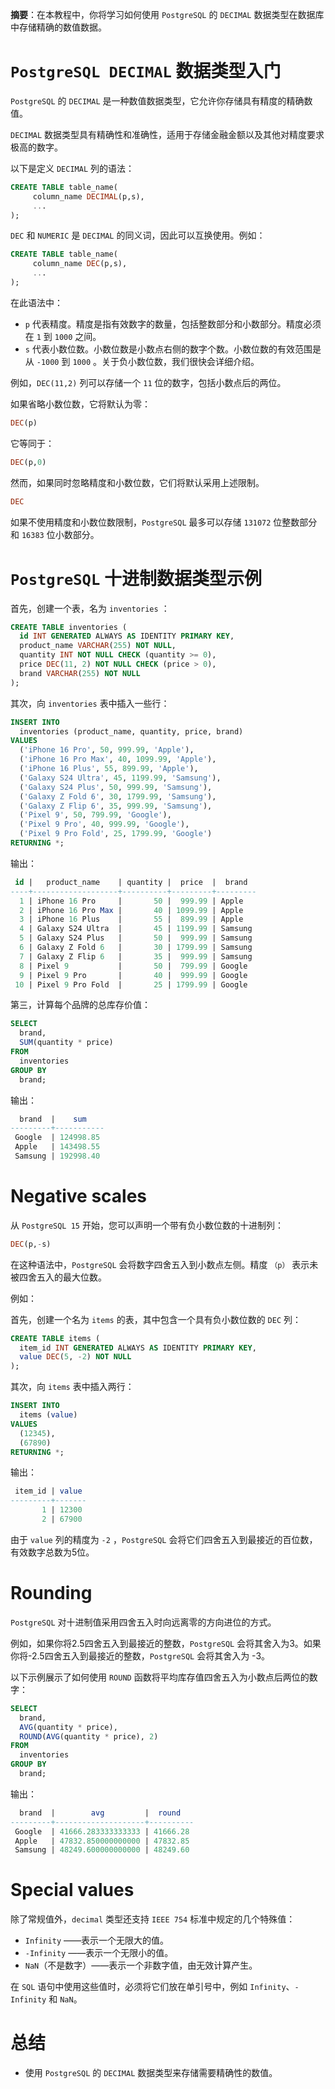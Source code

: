 **摘要**：在本教程中，你将学习如何使用 `PostgreSQL` 的 `DECIMAL` 数据类型在数据库中存储精确的数值数据。

# `PostgreSQL DECIMAL` 数据类型入门

`PostgreSQL` 的 `DECIMAL` 是一种数值数据类型，它允许你存储具有精度的精确数值。

`DECIMAL` 数据类型具有精确性和准确性，适用于存储金融金额以及其他对精度要求极高的数字。

以下是定义 `DECIMAL` 列的语法：

```sql
CREATE TABLE table_name(
     column_name DECIMAL(p,s),
     ...
);
```

`DEC` 和 `NUMERIC` 是 `DECIMAL` 的同义词，因此可以互换使用。例如：

```sql
CREATE TABLE table_name(
     column_name DEC(p,s),
     ...
);
```

在此语法中：

- `p` 代表精度。精度是指有效数字的数量，包括整数部分和小数部分。精度必须在 `1` 到 `1000` 之间。
- `s` 代表小数位数。小数位数是小数点右侧的数字个数。小数位数的有效范围是从 `-1000` 到 `1000` 。关于负小数位数，我们很快会详细介绍。

例如，`DEC(11,2)` 列可以存储一个 `11` 位的数字，包括小数点后的两位。

如果省略小数位数，它将默认为零：

```sql
DEC(p)
```

它等同于：

```sql
DEC(p,0)
```

然而，如果同时忽略精度和小数位数，它们将默认采用上述限制。

```sql
DEC
```

如果不使用精度和小数位数限制，`PostgreSQL` 最多可以存储 `131072` 位整数部分和 `16383` 位小数部分。

# `PostgreSQL` 十进制数据类型示例

首先，创建一个表，名为 `inventories` ：

```sql
CREATE TABLE inventories (
  id INT GENERATED ALWAYS AS IDENTITY PRIMARY KEY,
  product_name VARCHAR(255) NOT NULL,
  quantity INT NOT NULL CHECK (quantity >= 0),
  price DEC(11, 2) NOT NULL CHECK (price > 0),
  brand VARCHAR(255) NOT NULL
);
```

其次，向 `inventories` 表中插入一些行：

```sql
INSERT INTO
  inventories (product_name, quantity, price, brand)
VALUES
  ('iPhone 16 Pro', 50, 999.99, 'Apple'),
  ('iPhone 16 Pro Max', 40, 1099.99, 'Apple'),
  ('iPhone 16 Plus', 55, 899.99, 'Apple'),
  ('Galaxy S24 Ultra', 45, 1199.99, 'Samsung'),
  ('Galaxy S24 Plus', 50, 999.99, 'Samsung'),
  ('Galaxy Z Fold 6', 30, 1799.99, 'Samsung'),
  ('Galaxy Z Flip 6', 35, 999.99, 'Samsung'),
  ('Pixel 9', 50, 799.99, 'Google'),
  ('Pixel 9 Pro', 40, 999.99, 'Google'),
  ('Pixel 9 Pro Fold', 25, 1799.99, 'Google')
RETURNING *;
```

输出：

```sql
 id |   product_name    | quantity |  price  |  brand
----+-------------------+----------+---------+---------
  1 | iPhone 16 Pro     |       50 |  999.99 | Apple
  2 | iPhone 16 Pro Max |       40 | 1099.99 | Apple
  3 | iPhone 16 Plus    |       55 |  899.99 | Apple
  4 | Galaxy S24 Ultra  |       45 | 1199.99 | Samsung
  5 | Galaxy S24 Plus   |       50 |  999.99 | Samsung
  6 | Galaxy Z Fold 6   |       30 | 1799.99 | Samsung
  7 | Galaxy Z Flip 6   |       35 |  999.99 | Samsung
  8 | Pixel 9           |       50 |  799.99 | Google
  9 | Pixel 9 Pro       |       40 |  999.99 | Google
 10 | Pixel 9 Pro Fold  |       25 | 1799.99 | Google
```

第三，计算每个品牌的总库存价值：

```sql
SELECT
  brand,
  SUM(quantity * price)
FROM
  inventories
GROUP BY
  brand;
```

输出：

```sql
  brand  |    sum
---------+-----------
 Google  | 124998.85
 Apple   | 143498.55
 Samsung | 192998.40
```

# Negative scales

从 `PostgreSQL 15` 开始，您可以声明一个带有负小数位数的十进制列：

```sql
DEC(p,-s)
```

在这种语法中，`PostgreSQL` 会将数字四舍五入到小数点左侧。精度 `（p）` 表示未被四舍五入的最大位数。

例如：

首先，创建一个名为 `items` 的表，其中包含一个具有负小数位数的 `DEC` 列：

```sql
CREATE TABLE items (
  item_id INT GENERATED ALWAYS AS IDENTITY PRIMARY KEY,
  value DEC(5, -2) NOT NULL
);
```

其次，向 `items` 表中插入两行：

```sql
INSERT INTO
  items (value)
VALUES
  (12345),
  (67890) 
RETURNING *;
```

输出：

```sql
 item_id | value
---------+-------
       1 | 12300
       2 | 67900
```

由于 `value` 列的精度为 `-2` ，`PostgreSQL` 会将它们四舍五入到最接近的百位数，有效数字总数为5位。

# Rounding

`PostgreSQL` 对十进制值采用四舍五入时向远离零的方向进位的方式。

例如，如果你将2.5四舍五入到最接近的整数，`PostgreSQL` 会将其舍入为3。如果你将-2.5四舍五入到最接近的整数，`PostgreSQL` 会将其舍入为 -3。

以下示例展示了如何使用 `ROUND` 函数将平均库存值四舍五入为小数点后两位的数字：

```sql
SELECT
  brand,
  AVG(quantity * price),
  ROUND(AVG(quantity * price), 2)
FROM
  inventories
GROUP BY
  brand;
```

输出：

```sql
  brand  |        avg         |  round
---------+--------------------+----------
 Google  | 41666.283333333333 | 41666.28
 Apple   | 47832.850000000000 | 47832.85
 Samsung | 48249.600000000000 | 48249.60
```

# Special values

除了常规值外，`decimal` 类型还支持 `IEEE 754` 标准中规定的几个特殊值：

- `Infinity` ——表示一个无限大的值。
- `-Infinity` ——表示一个无限小的值。
- `NaN`（不是数字）——表示一个非数字值，由无效计算产生。

在 `SQL` 语句中使用这些值时，必须将它们放在单引号中，例如 `Infinity`、`-Infinity` 和 `NaN`。

# 总结

- 使用 `PostgreSQL` 的 `DECIMAL` 数据类型来存储需要精确性的数值。